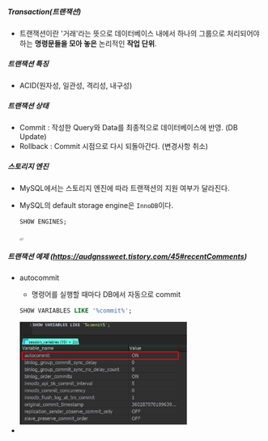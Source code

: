 ##### Transaction(트랜잭션)

* 트랜잭션이란 '거래'라는 뜻으로 데이터베이스 내에서 하나의 그룹으로 처리되어야 하는 **명령문들을 모아 놓은** 논리적인 **작업 단위**.

##### 트랜잭션 특징

* ACID(원자성, 일관성, 격리성, 내구성)

##### 트랜잭션 상태

* Commit : 작성한 Query와 Data를 최종적으로 데이터베이스에 반영. (DB Update)
* Rollback : Commit 시점으로 다시 되돌아간다. (변경사항 취소)

##### 스토리지 엔진

* MySQL에서는 스토리지 엔진에 따라 트랜잭션의 지원 여부가 달라진다.

* MySQL의 default storage engine은 `InnoDB`이다.

  ```sql
  SHOW ENGINES;
  ```

  <img src="C:\ALL\Database\img\1.png" alt="1" style="zoom:33%;" />

##### 트랜잭션 예제 (https://audgnssweet.tistory.com/45#recentComments)

* autocommit

  * 명령어를 실행할 때마다 DB에서 자동으로 commit 

  ```sql
  SHOW VARIABLES LIKE '%commit%';
  ```

  <img src="img\2.png" alt="2" style="zoom:33%;" />

* 

